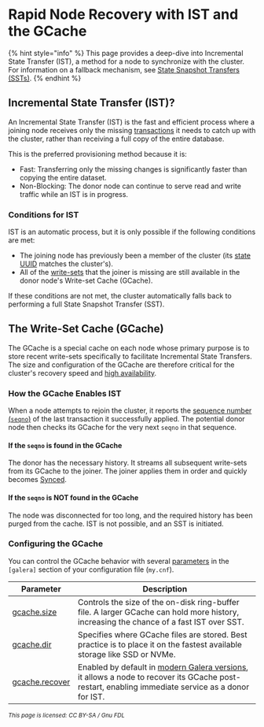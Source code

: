 # Rapid Node Recovery with IST and the GCache

{% hint style="info" %}
This page provides a deep-dive into Incremental State Transfer (IST), a method for a node to synchronize with the cluster. For information on a fallback mechanism, see [State Snapshot Transfers (SSTs)](state-snapshot-transfers-ssts-in-galera-cluster/introduction-to-state-snapshot-transfers-ssts.md).
{% endhint %}

## Incremental State Transfer (IST)?

An Incremental State Transfer (IST) is the fast and efficient process where a joining node receives only the missing [transactions](../galera-architecture/certification-based-replication.md#how-the-process-works) it needs to catch up with the cluster, rather than receiving a full copy of the entire database.

This is the preferred provisioning method because it is:

* Fast: Transferring only the missing changes is significantly faster than copying the entire dataset.
* Non-Blocking: The donor node can continue to serve read and write traffic while an IST is in progress.

### Conditions for IST

IST is an automatic process, but it is only possible if the following conditions are met:

* The joining node has previously been a member of the cluster (its [state UUID](../reference/galera-cluster-status-variables.md#wsrep_local_state_uuid) matches the cluster's).
* All of the [write-sets](../galera-architecture/introduction-to-galera-architecture.md#the-wsrep-api) that the joiner is missing are still available in the donor node's Write-set Cache (GCache).

If these conditions are not met, the cluster automatically falls back to performing a full State Snapshot Transfer (SST).

## The Write-Set Cache (GCache)

The GCache is a special cache on each node whose primary purpose is to store recent write-sets specifically to facilitate Incremental State Transfers. The size and configuration of the GCache are therefore critical for the cluster's recovery speed and [high availability](understanding-quorum-monitoring-and-recovery.md#quorum-calculation).

### How the GCache Enables IST

When a node attempts to rejoin the cluster, it reports the [sequence number (`seqno`)](../galera-architecture/introduction-to-galera-architecture.md#global-transaction-id-gtid) of the last transaction it successfully applied. The potential donor node then checks its GCache for the very next `seqno` in that sequence.

#### If the `seqno` is found in the GCache

The donor has the necessary history. It streams all subsequent write-sets from its GCache to the joiner. The joiner applies them in order and quickly becomes [Synced](monitoring-mariadb-galera-cluster.md#understanding-galera-node-states).

#### If the `seqno` is NOT found in the GCache

The node was disconnected for too long, and the required history has been purged from the cache. IST is not possible, and an SST is initiated.

### Configuring the GCache

You can control the GCache behavior with several [parameters](../reference/wsrep-variable-details/wsrep_provider_options.md#gcache.dir) in the `[galera]` section of your configuration file (`my.cnf`).

| Parameter                                                                                      | Description                                                                                                                                                                                                                                                                                      |
| ---------------------------------------------------------------------------------------------- | ------------------------------------------------------------------------------------------------------------------------------------------------------------------------------------------------------------------------------------------------------------------------------------------------ |
| [gcache.size](../reference/wsrep-variable-details/wsrep_provider_options.md#gcache.size)       | Controls the size of the on-disk ring-buffer file. A larger GCache can hold more history, increasing the chance of a fast IST over SST.                                                                                                                                                          |
| [gcache.dir](../reference/wsrep-variable-details/wsrep_provider_options.md#gcache.dir)         | Specifies where GCache files are stored. Best practice is to place it on the fastest available storage like SSD or NVMe.                                                                                                                                                                         |
| [gcache.recover](../reference/wsrep-variable-details/wsrep_provider_options.md#gcache.recover) | Enabled by default in [modern Galera versions](https://app.gitbook.com/s/aEnK0ZXmUbJzqQrTjFyb/community-server/old-releases/release-notes-mariadb-10-4-series/what-is-mariadb-104#galera-4), it allows a node to recover its GCache post-restart, enabling immediate service as a donor for IST. |

<sub>_This page is licensed: CC BY-SA / Gnu FDL_</sub>
